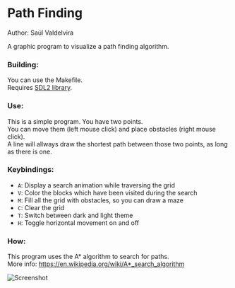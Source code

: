 # Path Finding
Author: Saúl Valdelvira <br/>

A graphic program to visualize a
path finding algorithm.

### Building:
You can use the Makefile. <br>
Requires [SDL2 library](https://www.libsdl.org/).

### Use:
This is a simple program. You have two points. <br>
You can move them (left mouse click) and place obstacles (right mouse click). <br/>
A line will allways draw the shortest path between those
two points, as long as there is one.

### Keybindings:
- `A`: Display a search animation while traversing the grid
- `V`: Color the blocks which have been visited during the search
- `M`: Fill all the grid with obstacles, so you can draw a maze
- `C`: Clear the grid
- `T`: Switch between dark and light theme
- `H`: Toggle horizontal movement on and off

### How:
This program uses the A* algorithm to search for paths. <br/>
More info: <https://en.wikipedia.org/wiki/A*_search_algorithm>

![Screenshot](https://img.saulv.es/path_finding.gif)

